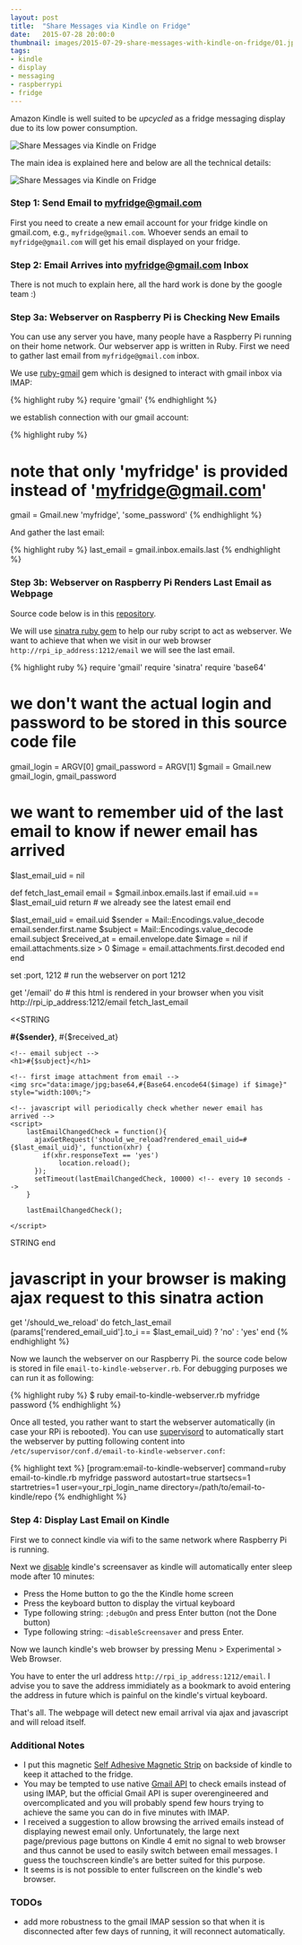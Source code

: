 ```yaml
---
layout: post
title:  "Share Messages via Kindle on Fridge"
date:   2015-07-28 20:00:0
thumbnail: images/2015-07-29-share-messages-with-kindle-on-fridge/01.jpg
tags:
- kindle 
- display
- messaging
- raspberrypi
- fridge
---
```


Amazon Kindle is well suited to be _upcycled_ as a fridge messaging display due to its low power consumption. 

![Share Messages via Kindle on Fridge]({{site.baseurl}}/images/2015-07-29-share-messages-with-kindle-on-fridge/01.jpg "Share Messages via Kindle on Fridge")

The main idea is explained here and below are all the technical details:

![Share Messages via Kindle on Fridge]({{site.baseurl}}/images/2015-07-29-share-messages-with-kindle-on-fridge/kindle-emails.svg "Share Messages via Kindle on Fridge")

### Step 1: Send Email to myfridge@gmail.com

First you need to create a new email account for your fridge kindle on gmail.com, e.g., `myfridge@gmail.com`. Whoever sends an email to `myfridge@gmail.com` will get his email displayed on your fridge.

### Step 2: Email Arrives into myfridge@gmail.com Inbox

There is not much to explain here, all the hard work is done by the google team :)

### Step 3a: Webserver on Raspberry Pi is Checking New Emails

You can use any server you have, many people have a Raspberry Pi running on their home network. 
Our webserver app is written in Ruby.
First we need to gather last email from `myfridge@gmail.com` inbox.

We use [ruby-gmail](https://github.com/dcparker/ruby-gmail) gem which is designed to interact with gmail inbox via IMAP:

{% highlight ruby %}
require 'gmail'
{% endhighlight %}

we establish connection with our gmail account:

{% highlight ruby %}
# note that only 'myfridge' is provided instead of 'myfridge@gmail.com'
gmail = Gmail.new 'myfridge', 'some_password'
{% endhighlight %}

And gather the last email:

{% highlight ruby %}
last_email = gmail.inbox.emails.last
{% endhighlight %}


### Step 3b: Webserver on Raspberry Pi Renders Last Email as Webpage

Source code below is in this [repository](https://github.com/petervojtek/email-to-kindle-on-fridge).

We will use [sinatra ruby gem](http://www.sinatrarb.com/) to help our ruby script to act as webserver.
We want to achieve that when we visit in our web browser `http://rpi_ip_address:1212/email` we will see the last email.


{% highlight ruby %}
require 'gmail'
require 'sinatra'
require 'base64'

# we don't want the actual login and password to be stored in this source code file
gmail_login = ARGV[0]
gmail_password = ARGV[1]
$gmail = Gmail.new gmail_login, gmail_password

# we want to remember uid of the last email to know if newer email has arrived
$last_email_uid = nil

def fetch_last_email
  email = $gmail.inbox.emails.last
  if email.uid == $last_email_uid
    return # we already see the latest email
  end
   
  $last_email_uid = email.uid
  $sender = Mail::Encodings.value_decode email.sender.first.name
  $subject = Mail::Encodings.value_decode email.subject
  $received_at = email.envelope.date
  $image = nil
  if email.attachments.size > 0 
    $image = email.attachments.first.decoded
  end
end

set :port, 1212 # run the webserver on port 1212

get '/email' do # this html is rendered in your browser when you visit http://rpi_ip_address:1212/email
  fetch_last_email
  
  <<STRING
<html>
  <body>
    <!-- display who has sent the email and when -->
    <p><b>#{$sender}</b>, #{$received_at}</p> 

    <!-- email subject -->
    <h1>#{$subject}</h1> 

    <!-- first image attachment from email -->
    <img src="data:image/jpg;base64,#{Base64.encode64($image) if $image}" style="width:100%;"> 

    <!-- javascript will periodically check whether newer email has arrived -->
    <script> 
        lastEmailChangedCheck = function(){
          ajaxGetRequest('should_we_reload?rendered_email_uid=#{$last_email_uid}', function(xhr) {	
            if(xhr.responseText == 'yes')
                location.reload();
          });
          setTimeout(lastEmailChangedCheck, 10000) <!-- every 10 seconds -->
        }

        lastEmailChangedCheck();

    </script>
  </body>
</html>
STRING
end

# javascript in your browser is making ajax request to this sinatra action
get '/should_we_reload' do
  fetch_last_email
  (params['rendered_email_uid'].to_i == $last_email_uid) ? 'no' : 'yes'
end
{% endhighlight %}

Now we launch the webserver on our Raspberry Pi. the source code below is stored in file `email-to-kindle-webserver.rb`. For debugging purposes we can run it as following:

{% highlight ruby %}
$ ruby email-to-kindle-webserver.rb myfridge password
{% endhighlight %}

Once all tested, you rather want to start the webserver automatically (in case your RPi is rebooted). You can use [supervisord](http://supervisord.org/) to automatically start the webserver by putting following content into `/etc/supervisor/conf.d/email-to-kindle-webserver.conf`:


{% highlight text %}
[program:email-to-kindle-webserver]
command=ruby email-to-kindle.rb myfridge password
autostart=true
startsecs=1
startretries=1
user=your_rpi_login_name
directory=/path/to/email-to-kindle/repo
{% endhighlight %}

### Step 4: Display Last Email on Kindle

First we to connect kindle via wifi to the same network where Raspberry Pi is running.

Next we [disable](http://www.amazon.com/forum/kindle/ref=cm_cd_et_md_pl?_encoding=UTF8&cdForum=Fx1D7SY3BVSESG&cdMsgID=Mx2HLTBL11A2UBQ&cdMsgNo=11&cdPage=1&cdSort=oldest&cdThread=Tx3AL0H1N6IDN3S#Mx2HLTBL11A2UBQ) kindle's screensaver as kindle will automatically enter sleep mode after 10 minutes:

* Press the Home button to go the the Kindle home screen
* Press the keyboard button to display the virtual keyboard
* Type following string: `;debugOn` and press Enter button (not the Done button)
* Type following string: `~disableScreensaver` and press Enter.


Now we launch kindle's web browser by pressing Menu > Experimental > Web Browser.

You have to enter the url address `http://rpi_ip_address:1212/email`. I advise you to save the address immidiately as a bookmark to avoid entering the address in future which is painful on the kindle's virtual keyboard.

That's all. The webpage will detect new email arrival via ajax and javascript and will reload itself.


### Additional Notes

* I put this magnetic [Self Adhesive Magnetic Strip](http://www.ebay.com/itm/131485684970?_trksid=p2060353.m2749.l2649&ssPageName=STRK%3AMEBIDX%3AIT) on backside of kindle to keep it attached to the fridge.
* You may be tempted to use native [Gmail API](https://developers.google.com/gmail/api/) to check emails instead of using IMAP, but the official Gmail API is super overengineered and overcomplicated and you will probably spend few hours trying to achieve the same you can do in five minutes with IMAP.
* I received a suggestion to allow browsing the arrived emails instead of displaying newest email only. Unfortunately, the large next page/previous page buttons on Kindle 4 emit no signal to web browser and thus cannot be used to easily switch between email messages. I guess the touchscreen kindle's are better suited for this purpose.
* It seems is is not possible to enter fullscreen on the kindle's web browser.

### TODOs

* add more robustness to the gmail IMAP session so that when it is disconnected after few days of running, it will reconnect automatically.

